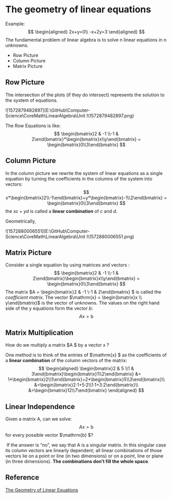 # The geometry of linear equations

Example:
$$
\begin{aligned}
2x+y=0\\
-x+2y=3
\end{aligned}
$$
The fundamental problem of linear algebra is to solve n linear equations in n unknowns.

* Row Picture
* Column Picture
* Matrix Picture

## Row Picture

The intersection of the plots (if they do intersect) represents the solution to the system of equations. 

![1572879482897](E:\GitHub\Computer-Science\CoreMath\LinearAlgebra\Unit I\1572879482897.png)

The Row Equations is like:
$$
\begin{bmatrix}2 & -1 \\-1 & 2\end{bmatrix}*\begin{bmatrix}x\\y\end{bmatrix} = \begin{bmatrix}0\\3\end{bmatrix}
$$

## Column Picture

In the column picture we rewrite the system of linear equations as a single equation by turning the coefficients in the columns of the system into vectors: 
$$
x*\begin{bmatrix}2\\-1\end{bmatrix}+y*\begin{bmatrix}-1\\2\end{bmatrix} = \begin{bmatrix}0\\3\end{bmatrix}
$$
the $xc+yd$ is called a **linear combination** of $c$ and $d$. 

Geometrically,

![1572880006551](E:\GitHub\Computer-Science\CoreMath\LinearAlgebra\Unit I\1572880006551.png)

## Matrix Picture 

Consider a single equation by using matrices and vectors :
$$
\begin{bmatrix}2 & -1 \\-1 & 2\end{bmatrix}\begin{bmatrix}x\\y\end{bmatrix} = \begin{bmatrix}0\\3\end{bmatrix}
$$
The matrix $A = \begin{bmatrix}2 & -1 \\-1 & 2\end{bmatrix} $ is called the *coefficient matrix*. The vector $\mathrm{x}  = \begin{bmatrix}x \\ y\end{bmatrix}$ is the vector of unknowns. The values on the right hand side of the y equations form the vector $b$: 
$$
A\mathrm{x} = \mathrm{b}
$$

## Matrix Multiplication

How do we multiply a matrix $A $ by a vector $\mathrm{x}$ ?  

One method is to think of the entries of $\mathrm{x} $ as the coefficients of a **linear combination** of the column vectors of the matrix:  
$$
\begin{aligned}
\begin{bmatrix}2 & 5 \\1 & 3\end{bmatrix}\begin{bmatrix}1\\2\end{bmatrix} &= 1*\begin{bmatrix}2\\1\end{bmatrix}+2*\begin{bmatrix}5\\3\end{bmatrix}\\
&=\begin{bmatrix}2·1+5·2\\1·1+3·2\end{bmatrix}\\
&=\begin{bmatrix}12\\7\end{bmatrix} 
\end{aligned}
$$

## Linear Independence 

Given a matrix A, can we solve:  
$$
A\mathrm{x} =\mathrm{b}
$$
for every possible vector $\mathrm{b} $?  

​	If the answer is “no”, we say that A is a singular matrix. In this singular case its column vectors are linearly dependent; all linear combinations of those vectors lie on a point or line (in two dimensions) or on a point, line or plane (in three dimensions). **The combinations don’t fill the whole space**.  

## Reference

[The Geometry of Linear Equations](https://ocw.mit.edu/courses/mathematics/18-06sc-linear-algebra-fall-2011/ax-b-and-the-four-subspaces/the-geometry-of-linear-equations/MIT18_06SCF11_Ses1.1sum.pdf )